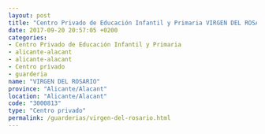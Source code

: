 ```yaml
---
layout: post
title: "Centro Privado de Educación Infantil y Primaria VIRGEN DEL ROSARIO"
date: 2017-09-20 20:57:05 +0200
categories:
- Centro Privado de Educación Infantil y Primaria
- alicante-alacant
- alicante-alacant
- Centro privado
- guarderia
name: "VIRGEN DEL ROSARIO"
province: "Alicante/Alacant"
location: "Alicante/Alacant"
code: "3000813"
type: "Centro privado"
permalink: /guarderias/virgen-del-rosario.html
---
```


